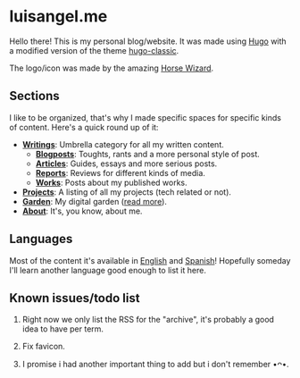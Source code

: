 # luisangel.me

Hello there! This is my personal blog/website. It was made using [Hugo](https://gohugo.io/) with a modified version of the theme [hugo-classic](https://github.com/goodroot/hugo-classics).

The logo/icon was made by the amazing [Horse Wizard](http://instagram.com/horse.wizard).

## Sections

I like to be organized, that's why I made specific spaces for specific kinds of content. Here's a quick round up of it:

- [**Writings**](https://luisangel.me/writings): Umbrella category for all my written content.
  - [**Blogposts**](https://luisangel.me/writings/blogposts): Toughts, rants and a more personal style of post.
  - [**Articles**](https://luisangel.me/writings/articles): Guides, essays and more serious posts.
  - [**Reports**](https://luisangel.me/writings/reports): Reviews for different kinds of media.
  - [**Works**](https://luisangel.me/writings/works): Posts about my published works.
- [**Projects**](https://luisangel.me/projects): A listing of all my projects (tech related or not).
- [**Garden**](https://luisangel.me/garden): My digital garden ([read more](https://abyss.j3s.sh/hypha/digital_abyss)).
- [**About**](https://luisangel.me/about): It's, you know, about me.

## Languages

Most of the content it's available in [English](https://luisangel.me/en) and [Spanish](https://luisangel.me/es)! Hopefully someday I'll learn another language good enough to list it here.

## Known issues/todo list

1. Right now we only list the RSS for the "archive", it's probably a good idea to have per term.

2. Fix favicon.

3. I promise i had another important thing to add but i don't remember •ᴖ•.
